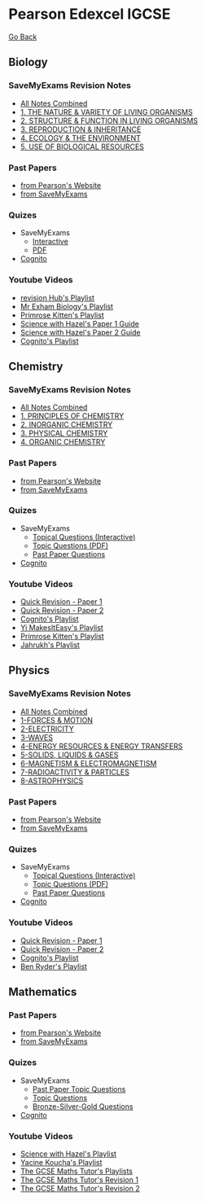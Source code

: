 # Pearson Edexcel IGCSE

[Go Back](/study)

## Biology

### SaveMyExams Revision Notes

- [All Notes Combined](https://mega.nz/file/Mqx1CZDZ#fkNRMuKdPWBXWCNFF5ZhaqXQp1R8WNnvDFh03MP5ciA)
- [1. THE NATURE & VARIETY OF LIVING ORGANISMS](https://mega.nz/folder/BvxB3ZgS#lNPnNx75sPE3ib6CrevPRA)
- [2. STRUCTURE & FUNCTION IN LIVING ORGANISMS](https://mega.nz/folder/xrgQRbqB#F4UOS_1_uQ2SfAbEP8SoSA)
- [3. REPRODUCTION & INHERITANCE](https://mega.nz/folder/w7BhRTwR#FPU1BTQAZvntzZ82nuH-_w)
- [4. ECOLOGY & THE ENVIRONMENT](https://mega.nz/folder/I3oxxS6I#lsBBt7bvBZ1PaC3TLpg5fg)
- [5. USE OF BIOLOGICAL RESOURCES](https://mega.nz/folder/dn4nGBYY#NtJ4HGfUrqlynIahl2CHLQ)

### Past Papers

- [from Pearson's Website](<https://qualifications.pearson.com/en/support/support-topics/exams/past-papers.html?Qualification-Family=International-GCSE&Qualification-Subject=Biology%20(2017)&Status=Pearson-UK:Status%2FLive&Specification-Code=Pearson-UK:Specification-Code%2Figcse17-biology>)
- [from SaveMyExams](https://www.savemyexams.com/igcse/biology/edexcel/-/pages/past-papers/)

### Quizes

- SaveMyExams
  - [Interactive](https://www.savemyexams.co.uk/igcse/biology/edexcel/19/topic-questions/)
  - [PDF](https://www.savemyexams.co.uk/igcse/biology/edexcel/-/pages/topic-questions/)
- [Cognito](https://cognitoresources.org/resources/gcse/qsbytopic/biology/edexceligcse)

### Youtube Videos

- [revision Hub's Playlist](https://www.youtube.com/watch?v=bX3dusGHGDg&list=PLxemOu1G_P7joe1eh7w6z9jx3ZPpwYvBv)
- [Mr Exham Biology's Playlist](https://www.youtube.com/watch?v=oGI7rd6nCO0&list=PLhwQ_-6xAMHugUT7lD13V-K3G3aGu6d56)
- [Primrose Kitten's Playlist](https://www.youtube.com/watch?v=raNBE_C1A4w&list=PL7O6CcKg0HaEgJ69ORzV_C_aQje7DXWlV)
- [Science with Hazel's Paper 1 Guide](https://www.youtube.com/watch?v=REDhrBFnQ_M)
- [Science with Hazel's Paper 2 Guide](https://www.youtube.com/watch?v=ygxNEqdNnlQ)
- [Cognito's Playlist](https://www.youtube.com/watch?v=Xzy4Ze93G3g&list=PLidqqIGKox7X5UFT-expKIuR-i-BN3Q1g)

## Chemistry

### SaveMyExams Revision Notes

- [All Notes Combined](https://mega.nz/file/guhWhAiS#dxji8B0rQZK14VBISPicPDRqeRf1K-sOEzV49iAef0I)
- [1. PRINCIPLES OF CHEMISTRY](https://mega.nz/folder/ZuJnFRxL#wjgTEJBvnUM4oGTXBb6SwQ)
- [2. INORGANIC CHEMISTRY](https://mega.nz/folder/o2gmXLbK#O3b-tINOWEAZ_Ird8aHpPw)
- [3. PHYSICAL CHEMISTRY](https://mega.nz/folder/xrZX2STT#pmxqFL0Vhyw0-Txn3hEkvQ)
- [4. ORGANIC CHEMISTRY](https://mega.nz/folder/suZh1Kaa#8Hbuva-e4YQdzSnx1F-YBQ)

### Past Papers

- [from Pearson's Website](<https://qualifications.pearson.com/en/support/support-topics/exams/past-papers.html?Qualification-Family=International-GCSE&Qualification-Subject=Chemistry%20(2017)&Status=Pearson-UK:Status%2FLive&Specification-Code=Pearson-UK:Specification-Code%2Figcse17-chemistry>)
- [from SaveMyExams](https://www.savemyexams.com/igcse/chemistry/edexcel/-/pages/past-papers/)

### Quizes

- SaveMyExams
  - [Topical Questions (Interactive)](https://www.savemyexams.co.uk/igcse/chemistry/edexcel/19/topic-questions/)
  - [Topic Questions (PDF)](https://www.savemyexams.co.uk/igcse/chemistry/edexcel/19/topic-questions/pdf-list/)
  - [Past Paper Questions](https://www.savemyexams.co.uk/igcse/chemistry/edexcel/-/pages/topic-questions/)
- [Cognito](https://cognitoresources.org/resources/gcse/qsbytopic/chemistry/edexceligcse)

### Youtube Videos

- [Quick Revision - Paper 1](https://www.youtube.com/watch?v=gByp8y6SEtE)
- [Quick Revision - Paper 2](https://www.youtube.com/watch?v=V89LfW12JOo)
- [Cognito's Playlist](https://www.youtube.com/watch?v=fN8kH9Vvqo0&list=PLidqqIGKox7WeOKVGHxcd69kKqtwrKl8W)
- [Yi MakesItEasy's Playlist](https://www.youtube.com/watch?v=C4msRJ7AcS4&list=PLS-TIpNmaiIDs8nFo79YU6wRAvYM-8CiF)
- [Primrose Kitten's Playlist](https://www.youtube.com/watch?v=hs9DIOqzgRg&list=PL7O6CcKg0HaE8cH9xNR0vNX1MksFgckHd)
- [Jahrukh's Playlist](https://www.youtube.com/watch?v=X7pqpz_eor8&list=PLE5zhNsPvV3PqaIktl_7csXrnkb9bbEw0)

## Physics

### SaveMyExams Revision Notes

- [All Notes Combined](https://mega.nz/file/E6RmHA4K#e2kYr2XlxGYowpgGHdk-iT7-8HUAg1X2ceJSJBUQbB0)
- [1-FORCES & MOTION](https://mega.nz/folder/AyIWwCyJ#3_uqSfLjeb2hokYbd9qr-g)
- [2-ELECTRICITY](https://mega.nz/folder/wmIEURYA#OMipRZM2VExAzYJonPetAg)
- [3-WAVES](https://mega.nz/folder/AqxHWTDA#nj0kNP0ZeXvkkVZ_0KR8tQ)
- [4-ENERGY RESOURCES & ENERGY TRANSFERS](https://mega.nz/folder/N7xRmQRA#8qiY-Optft6zL_7ASOHDLw)
- [5-SOLIDS, LIQUIDS & GASES](https://mega.nz/folder/0mAUzK6S#XisYZXGQKhHQEvI6lC58Hg)
- [6-MAGNETISM & ELECTROMAGNETISM](https://mega.nz/folder/5nA0jZKB#OCTNTH05CoDzAAfZB7Nz5w)
- [7-RADIOACTIVITY & PARTICLES](https://mega.nz/folder/4mZRHT4S#xkutxtYQoFFXU0IH46nHYg)
- [8-ASTROPHYSICS](https://mega.nz/folder/hyhmBRxb#Kyqg9q_-MrS8lOl_0zA8sw)

### Past Papers

- [from Pearson's Website](<https://qualifications.pearson.com/en/support/support-topics/exams/past-papers.html?Qualification-Family=International-GCSE&Qualification-Subject=Physics%20(2017)&Status=Pearson-UK:Status%2FLive&Specification-Code=Pearson-UK:Specification-Code%2Figcse17-physics>)
- [from SaveMyExams](https://www.savemyexams.com/igcse/physics/edexcel/-/pages/past-papers/)

### Quizes

- SaveMyExams
  - [Topical Questions (Interactive)](https://www.savemyexams.co.uk/igcse/physics/edexcel/19/topic-questions/)
  - [Topic Questions (PDF)](https://www.savemyexams.co.uk/igcse/physics/edexcel/19/topic-questions/pdf-list/)
  - [Past Paper Questions](https://www.savemyexams.co.uk/igcse/physics/edexcel/-/pages/topic-questions/)
- [Cognito](https://cognitoresources.org/resources/gcse/qsbytopic/physics/edexceligcse)

### Youtube Videos

- [Quick Revision - Paper 1](https://www.youtube.com/watch?v=9rP_kXumNdo)
- [Quick Revision - Paper 2](https://www.youtube.com/watch?v=P8M5MBrQFlg)
- [Cognito's Playlist](https://www.youtube.com/watch?v=JGwcDCeYRYo&list=PLidqqIGKox7UVC-8WC9djoeBzwxPeXph7)
- [Ben Ryder's Playlist](https://www.youtube.com/watch?v=6GYx9c_NQTU&list=PL824F0FA17CE3947A)

## Mathematics

### Past Papers

- [from Pearson's Website](<https://qualifications.pearson.com/en/support/support-topics/exams/past-papers.html?Qualification-Family=International-GCSE&Qualification-Subject=Mathematics%20A%20(2016)&Status=Pearson-UK:Status%2FLive&Specification-Code=Pearson-UK:Specification-Code%2Figcse16-mathsA%22%20OR%20category:%22Pearson-UK:Specification-Code%2Figcse16-mathsa>)
- [from SaveMyExams](https://www.savemyexams.com/igcse/maths/edexcel/-/pages/past-papers/)

### Quizes

- SaveMyExams
  - [Past Paper Topic Questions](https://www.savemyexams.co.uk/igcse/maths/edexcel/-/pages/topic-questions-pdf/)
  - [Topic Questions](https://www.savemyexams.co.uk/igcse/maths/edexcel/18/topic-questions/)
  - [Bronze-Silver-Gold Questions](https://www.savemyexams.co.uk/igcse/maths/edexcel/-/pages/bronze-silver-gold-questions/)
- [Cognito](https://cognitoresources.org/resources/gcse/qsbytopic/maths)

### Youtube Videos

- [Science with Hazel's Playlist](https://www.youtube.com/watch?v=WA6RlXyBZEg&list=PLwhU4dGC-zFFNz9K_nvLhNVv4FRQZ70Zl)
- [Yacine Koucha's Playlist](https://www.youtube.com/watch?v=vawjkdARqlk&list=PLroe1AylKFTKRb6dkW2E0KvCNRy7-8UGU)
- [The GCSE Maths Tutor's Playlists](https://www.youtube.com/@TheGCSEMathsTutor/playlists)
- [The GCSE Maths Tutor's Revision 1](https://www.youtube.com/watch?v=8A3crqKb13I)
- [The GCSE Maths Tutor's Revision 2](https://www.youtube.com/watch?v=o9VuZhCqR2U)
